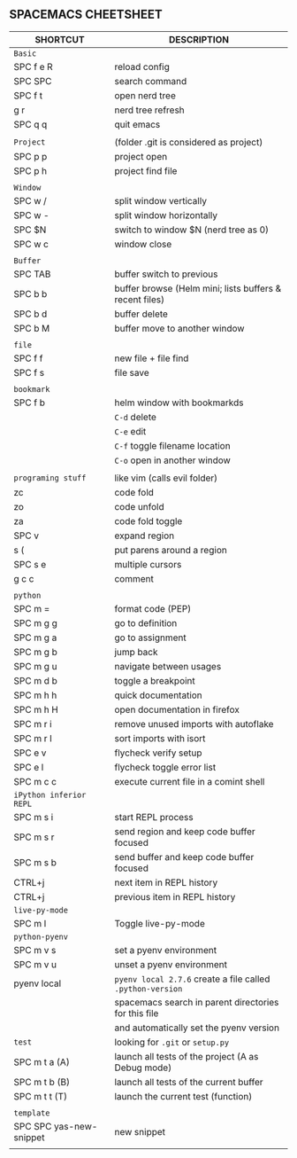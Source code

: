 
## SPACEMACS CHEETSHEET

| SHORTCUT                | DESCRIPTION                                                |
| ----------------------- | ---------------------------------------------------------- |
| `Basic`                 |                                                            |
| SPC f e R               | reload config                                              |
| SPC SPC                 | search command                                             |
| SPC f t                 | open nerd tree                                             |
| g r                     | nerd tree refresh                                          |
| SPC q q                 | quit emacs                                                 |
|                         |                                                            |
| `Project`               | (folder .git is considered as project)                     |
| SPC p p                 | project open                                               |
| SPC p h                 | project find file                                          |
|                         |                                                            |
| `Window`                |                                                            |
| SPC w /                 | split window vertically                                    |
| SPC w -                 | split window horizontally                                  |
| SPC $N                  | switch to window $N (nerd tree as 0)                       |
| SPC w c                 | window close                                               |
|                         |                                                            |
| `Buffer`                |                                                            |
| SPC TAB                 | buffer switch to previous                                  |
| SPC b b                 | buffer browse (Helm mini; lists buffers & recent files)    |
| SPC b d                 | buffer delete                                              |
| SPC b M                 | buffer move to another window                              |
|                         |                                                            |
| `file`                  |                                                            |
| SPC f f                 | new file + file find                                       |
| SPC f s                 | file save                                                  |
|                         |                                                            |
| `bookmark`              |                                                            |
| SPC f b                 | helm window with bookmarkds                                |
|                         | `C-d` delete                                               |
|                         | `C-e` edit                                                 |
|                         | `C-f` toggle filename location                             |
|                         | `C-o` open in another window                               |
|                         |                                                            |
| `programing stuff`      | like vim (calls evil folder)                               |
| zc                      | code fold                                                  |
| zo                      | code unfold                                                |
| za                      | code fold toggle                                           |
| SPC v                   | expand region                                              |
| s (                     | put parens around a region                                 |
| SPC s e                 | multiple cursors                                           |
| g c c                   | comment                                                    |
|                         |                                                            |
| `python`                |                                                            |
| SPC m =                 | format code (PEP)                                          |
| SPC m g g               | go to definition                                           |
| SPC m g a               | go to assignment                                           |
| SPC m g b               | jump back                                                  |
| SPC m g u               | navigate between usages                                    |
| SPC m d b               | toggle a breakpoint                                        |
| SPC m h h               | quick documentation                                        |
| SPC m h H               | open documentation in firefox                              |
| SPC m r i               | remove unused imports with autoflake                       |
| SPC m r I               | sort imports with isort                                    |
| SPC e v                 | flycheck verify setup                                      |
| SPC e l                 | flycheck toggle error list                                 |
| SPC m c c               | execute current file in a comint shell                     |
| `iPython inferior REPL` |                                                            |
| SPC m s i               | start REPL process                                         |
| SPC m s r               | send region and keep code buffer focused                   |
| SPC m s b               | send buffer and keep code buffer focused                   |
| CTRL+j                  | next item in REPL history                                  |
| CTRL+j                  | previous item in REPL history                              |
| `live-py-mode`          |                                                            |
| SPC m l                 | Toggle live-py-mode                                        |
| `python-pyenv`          |                                                            |
| SPC m v s               | set a pyenv environment                                    |
| SPC m v u               | unset a pyenv environment                                  |
| pyenv local             | `pyenv local 2.7.6` create a file called `.python-version` |
|                         | spacemacs search in parent directories for this file       |
|                         | and automatically set the pyenv version                    |
| `test`                  | looking for `.git` or `setup.py`                           |
| SPC m t a (A)           | launch all tests of the project (A as Debug mode)          |
| SPC m t b (B)           | launch all tests of the current buffer                     |
| SPC m t t (T)           | launch the current test (function)                         |
|                         |                                                            |
| `template`              |                                                            |
| SPC SPC yas-new-snippet | new snippet                                                |
|                         |                                                            |
